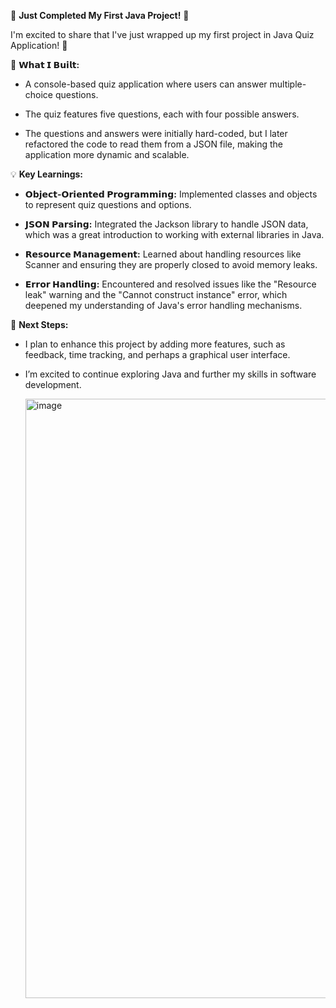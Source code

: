 🌟 **Just Completed My First Java Project!** 🌟

 I'm excited to share that I've just wrapped up my first project in Java Quiz Application! 🎉

🔧 **𝗪𝗵𝗮𝘁 𝗜 𝗕𝘂𝗶𝗹𝘁:**

  - A console-based quiz application where users can answer multiple-choice questions.

  - The quiz features five questions, each with four possible answers.

  - The questions and answers were initially hard-coded, but I later refactored the code to read them from a JSON file, making the application more dynamic and scalable.

💡 **Key Learnings:**

  - **𝗢𝗯𝗷𝗲𝗰𝘁-𝗢𝗿𝗶𝗲𝗻𝘁𝗲𝗱 𝗣𝗿𝗼𝗴𝗿𝗮𝗺𝗺𝗶𝗻𝗴:** Implemented classes and objects to represent quiz questions and options.

  - **𝗝𝗦𝗢𝗡 𝗣𝗮𝗿𝘀𝗶𝗻𝗴:** Integrated the Jackson library to handle JSON data, which was a great introduction to working with external libraries in Java.

  - **𝗥𝗲𝘀𝗼𝘂𝗿𝗰𝗲 𝗠𝗮𝗻𝗮𝗴𝗲𝗺𝗲𝗻𝘁:** Learned about handling resources like Scanner and ensuring they are properly closed to avoid memory leaks.

  - **𝗘𝗿𝗿𝗼𝗿 𝗛𝗮𝗻𝗱𝗹𝗶𝗻𝗴:** Encountered and resolved issues like the "Resource leak" warning and the "Cannot construct instance" error, which deepened my understanding of Java's error handling mechanisms.

🚀 **Next Steps:**

  - I plan to enhance this project by adding more features, such as feedback, time tracking, and perhaps a graphical user interface.

  - I’m excited to continue exploring Java and further my skills in software development.


    <img width="959" alt="image" src="https://github.com/user-attachments/assets/09fed4a0-369e-43a5-a653-72b71be8981f">
